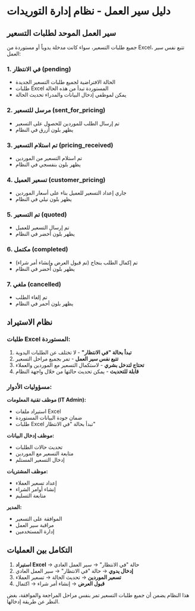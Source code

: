 # دليل سير العمل - نظام إدارة التوريدات

## سير العمل الموحد لطلبات التسعير

جميع طلبات التسعير، سواء كانت مدخلة يدوياً أو مستوردة من Excel، تتبع نفس سير العمل:

### 1. في الانتظار (pending)
- الحالة الافتراضية لجميع طلبات التسعير الجديدة
- طلبات Excel المستوردة تبدأ من هذه الحالة
- يمكن لموظفي إدخال البيانات والمدراء تحديث الحالة

### 2. مرسل للتسعير (sent_for_pricing)
- تم إرسال الطلب للموردين للحصول على التسعير
- يظهر بلون أزرق في النظام

### 3. تم استلام التسعير (pricing_received)
- تم استلام التسعير من الموردين
- يظهر بلون بنفسجي في النظام

### 4. تسعير العميل (customer_pricing)
- جاري إعداد التسعير للعميل بناء على أسعار الموردين
- يظهر بلون نيلي في النظام

### 5. تم التسعير (quoted)
- تم إرسال التسعير للعميل
- يظهر بلون أخضر في النظام

### 6. مكتمل (completed)
- تم إكمال الطلب بنجاح (تم قبول العرض وإنشاء أمر شراء)
- يظهر بلون أخضر في النظام

### 7. ملغي (cancelled)
- تم إلغاء الطلب
- يظهر بلون أحمر في النظام

## نظام الاستيراد

### طلبات Excel المستوردة:
1. **تبدأ بحالة "في الانتظار"** - لا تختلف عن الطلبات اليدوية
2. **تتبع نفس سير العمل** - تمر بجميع مراحل التسعير
3. **تحتاج لتدخل بشري** - لاستكمال التسعير مع الموردين والعملاء
4. **قابلة للتحديث** - يمكن تحديث حالتها من خلال واجهة النظام

### مسؤوليات الأدوار:

**موظف تقنية المعلومات (IT Admin):**
- استيراد ملفات Excel
- ضمان جودة البيانات المستوردة
- طلبات Excel تبدأ بحالة "في الانتظار"

**موظف إدخال البيانات:**
- تحديث حالات الطلبات
- متابعة التسعير مع الموردين
- إدخال التسعير المستلم

**موظف المشتريات:**
- إعداد تسعير العملاء
- إنشاء أوامر الشراء
- متابعة التسليم

**المدير:**
- الموافقة على التسعير
- مراقبة سير العمل
- إدارة المستخدمين

## التكامل بين العمليات

1. **استيراد Excel** → حالة "في الانتظار" → سير العمل العادي
2. **إدخال يدوي** → حالة "في الانتظار" → سير العمل العادي
3. **تسعير الموردين** → تحديث الحالة → تسعير العملاء
4. **قبول العرض** → إنشاء أمر شراء → اكتمال

هذا النظام يضمن أن جميع طلبات التسعير تمر بنفس مراحل المراجعة والموافقة، بغض النظر عن طريقة إدخالها.